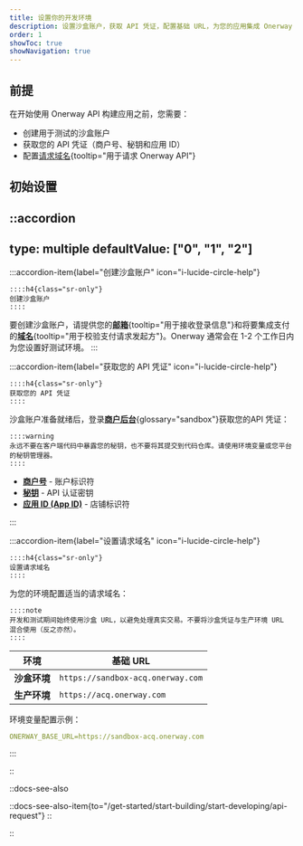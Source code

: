 ```yaml
---
title: 设置你的开发环境
description: 设置沙盒账户，获取 API 凭证，配置基础 URL，为您的应用集成 Onerway 做准备。
order: 1
showToc: true
showNavigation: true
---
```


## 前提

在开始使用 Onerway API 构建应用之前，您需要：

- 创建用于测试的沙盒账户
- 获取您的 API 凭证（商户号、秘钥和应用 ID）
- 配置[请求域名](){tooltip="用于请求 Onerway API"}

## 初始设置

::accordion
---
type: multiple
defaultValue: ["0", "1", "2"]
---

  :::accordion-item{label="创建沙盒账户" icon="i-lucide-circle-help"}
  
    ::::h4{class="sr-only"}
    创建沙盒账户
    ::::
  
  要创建沙盒账户，请提供您的[**邮箱**](){tooltip="用于接收登录信息"}和将要集成支付的[**域名**](){tooltip="用于校验支付请求发起方"}。Onerway 通常会在 1-2 个工作日内为您设置好测试环境。
  :::

  :::accordion-item{label="获取您的 API 凭证" icon="i-lucide-circle-help"}
  
    ::::h4{class="sr-only"}
    获取您的 API 凭证
    ::::
  
  沙盒账户准备就绪后，登录[**商户后台**](https://sandbox-portal.onerway.com/user/login){glossary="sandbox"}获取您的API 凭证：
  
    ::::warning
    永远不要在客户端代码中暴露您的秘钥，也不要将其提交到代码仓库。请使用环境变量或您平台的秘钥管理器。
    ::::
  
  - **[商户号](https://sandbox-portal.onerway.com/account/info)** - 账户标识符
  - **[秘钥](https://sandbox-portal.onerway.com/account/info)** - API 认证密钥
  - **[应用 ID (App ID)](https://sandbox-portal.onerway.com/application/list)** - 店铺标识符

  :::

  :::accordion-item{label="设置请求域名" icon="i-lucide-circle-help"}
  
    ::::h4{class="sr-only"}
    设置请求域名
    ::::
  
  为您的环境配置适当的请求域名：
  
    ::::note
    开发和测试期间始终使用沙盒 URL，以避免处理真实交易。不要将沙盒凭证与生产环境 URL 混合使用（反之亦然）。
    ::::
  
  | 环境 | 基础 URL |
  | ----------- | -------- |
  | **沙盒环境**     | `https://sandbox-acq.onerway.com`  |
  | **生产环境**  | `https://acq.onerway.com`          |
  
  环境变量配置示例：
  
  ```yaml [env.yaml]
  ONERWAY_BASE_URL=https://sandbox-acq.onerway.com
  ```
  :::

::

::docs-see-also

  ::docs-see-also-item{to="/get-started/start-building/start-developing/api-request"}
  ::

::
